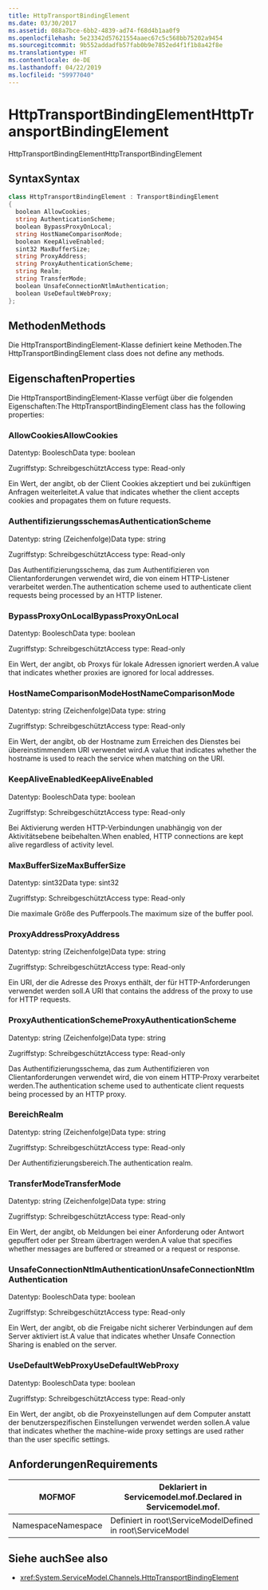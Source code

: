 ```yaml
---
title: HttpTransportBindingElement
ms.date: 03/30/2017
ms.assetid: 088a7bce-6bb2-4839-ad74-f68d4b1aa0f9
ms.openlocfilehash: 5e23342d57621554aaec67c5c568bb75202a9454
ms.sourcegitcommit: 9b552addadfb57fab0b9e7852ed4f1f1b8a42f8e
ms.translationtype: HT
ms.contentlocale: de-DE
ms.lasthandoff: 04/22/2019
ms.locfileid: "59977040"
---
```

# <a name="httptransportbindingelement"></a><span data-ttu-id="da822-102">HttpTransportBindingElement</span><span class="sxs-lookup"><span data-stu-id="da822-102">HttpTransportBindingElement</span></span>
<span data-ttu-id="da822-103">HttpTransportBindingElement</span><span class="sxs-lookup"><span data-stu-id="da822-103">HttpTransportBindingElement</span></span>  
  
## <a name="syntax"></a><span data-ttu-id="da822-104">Syntax</span><span class="sxs-lookup"><span data-stu-id="da822-104">Syntax</span></span>  
  
```csharp
class HttpTransportBindingElement : TransportBindingElement  
{  
  boolean AllowCookies;  
  string AuthenticationScheme;  
  boolean BypassProxyOnLocal;  
  string HostNameComparisonMode;  
  boolean KeepAliveEnabled;  
  sint32 MaxBufferSize;  
  string ProxyAddress;  
  string ProxyAuthenticationScheme;  
  string Realm;  
  string TransferMode;  
  boolean UnsafeConnectionNtlmAuthentication;  
  boolean UseDefaultWebProxy;  
};  
```  
  
## <a name="methods"></a><span data-ttu-id="da822-105">Methoden</span><span class="sxs-lookup"><span data-stu-id="da822-105">Methods</span></span>  
 <span data-ttu-id="da822-106">Die HttpTransportBindingElement-Klasse definiert keine Methoden.</span><span class="sxs-lookup"><span data-stu-id="da822-106">The HttpTransportBindingElement class does not define any methods.</span></span>  
  
## <a name="properties"></a><span data-ttu-id="da822-107">Eigenschaften</span><span class="sxs-lookup"><span data-stu-id="da822-107">Properties</span></span>  
 <span data-ttu-id="da822-108">Die HttpTransportBindingElement-Klasse verfügt über die folgenden Eigenschaften:</span><span class="sxs-lookup"><span data-stu-id="da822-108">The HttpTransportBindingElement class has the following properties:</span></span>  
  
### <a name="allowcookies"></a><span data-ttu-id="da822-109">AllowCookies</span><span class="sxs-lookup"><span data-stu-id="da822-109">AllowCookies</span></span>  
 <span data-ttu-id="da822-110">Datentyp: Boolesch</span><span class="sxs-lookup"><span data-stu-id="da822-110">Data type: boolean</span></span>  
  
 <span data-ttu-id="da822-111">Zugriffstyp: Schreibgeschützt</span><span class="sxs-lookup"><span data-stu-id="da822-111">Access type: Read-only</span></span>  
  
 <span data-ttu-id="da822-112">Ein Wert, der angibt, ob der Client Cookies akzeptiert und bei zukünftigen Anfragen weiterleitet.</span><span class="sxs-lookup"><span data-stu-id="da822-112">A value that indicates whether the client accepts cookies and propagates them on future requests.</span></span>  
  
### <a name="authenticationscheme"></a><span data-ttu-id="da822-113">Authentifizierungsschemas</span><span class="sxs-lookup"><span data-stu-id="da822-113">AuthenticationScheme</span></span>  
 <span data-ttu-id="da822-114">Datentyp: string (Zeichenfolge)</span><span class="sxs-lookup"><span data-stu-id="da822-114">Data type: string</span></span>  
  
 <span data-ttu-id="da822-115">Zugriffstyp: Schreibgeschützt</span><span class="sxs-lookup"><span data-stu-id="da822-115">Access type: Read-only</span></span>  
  
 <span data-ttu-id="da822-116">Das Authentifizierungsschema, das zum Authentifizieren von Clientanforderungen verwendet wird, die von einem HTTP-Listener verarbeitet werden.</span><span class="sxs-lookup"><span data-stu-id="da822-116">The authentication scheme used to authenticate client requests being processed by an HTTP listener.</span></span>  
  
### <a name="bypassproxyonlocal"></a><span data-ttu-id="da822-117">BypassProxyOnLocal</span><span class="sxs-lookup"><span data-stu-id="da822-117">BypassProxyOnLocal</span></span>  
 <span data-ttu-id="da822-118">Datentyp: Boolesch</span><span class="sxs-lookup"><span data-stu-id="da822-118">Data type: boolean</span></span>  
  
 <span data-ttu-id="da822-119">Zugriffstyp: Schreibgeschützt</span><span class="sxs-lookup"><span data-stu-id="da822-119">Access type: Read-only</span></span>  
  
 <span data-ttu-id="da822-120">Ein Wert, der angibt, ob Proxys für lokale Adressen ignoriert werden.</span><span class="sxs-lookup"><span data-stu-id="da822-120">A value that indicates whether proxies are ignored for local addresses.</span></span>  
  
### <a name="hostnamecomparisonmode"></a><span data-ttu-id="da822-121">HostNameComparisonMode</span><span class="sxs-lookup"><span data-stu-id="da822-121">HostNameComparisonMode</span></span>  
 <span data-ttu-id="da822-122">Datentyp: string (Zeichenfolge)</span><span class="sxs-lookup"><span data-stu-id="da822-122">Data type: string</span></span>  
  
 <span data-ttu-id="da822-123">Zugriffstyp: Schreibgeschützt</span><span class="sxs-lookup"><span data-stu-id="da822-123">Access type: Read-only</span></span>  
  
 <span data-ttu-id="da822-124">Ein Wert, der angibt, ob der Hostname zum Erreichen des Dienstes bei übereinstimmendem URI verwendet wird.</span><span class="sxs-lookup"><span data-stu-id="da822-124">A value that indicates whether the hostname is used to reach the service when matching on the URI.</span></span>  
  
### <a name="keepaliveenabled"></a><span data-ttu-id="da822-125">KeepAliveEnabled</span><span class="sxs-lookup"><span data-stu-id="da822-125">KeepAliveEnabled</span></span>  
 <span data-ttu-id="da822-126">Datentyp: Boolesch</span><span class="sxs-lookup"><span data-stu-id="da822-126">Data type: boolean</span></span>  
  
 <span data-ttu-id="da822-127">Zugriffstyp: Schreibgeschützt</span><span class="sxs-lookup"><span data-stu-id="da822-127">Access type: Read-only</span></span>  
  
 <span data-ttu-id="da822-128">Bei Aktivierung werden HTTP-Verbindungen unabhängig von der Aktivitätsebene beibehalten.</span><span class="sxs-lookup"><span data-stu-id="da822-128">When enabled, HTTP connections are kept alive regardless of activity level.</span></span>  
  
### <a name="maxbuffersize"></a><span data-ttu-id="da822-129">MaxBufferSize</span><span class="sxs-lookup"><span data-stu-id="da822-129">MaxBufferSize</span></span>  
 <span data-ttu-id="da822-130">Datentyp: sint32</span><span class="sxs-lookup"><span data-stu-id="da822-130">Data type: sint32</span></span>  
  
 <span data-ttu-id="da822-131">Zugriffstyp: Schreibgeschützt</span><span class="sxs-lookup"><span data-stu-id="da822-131">Access type: Read-only</span></span>  
  
 <span data-ttu-id="da822-132">Die maximale Größe des Pufferpools.</span><span class="sxs-lookup"><span data-stu-id="da822-132">The maximum size of the buffer pool.</span></span>  
  
### <a name="proxyaddress"></a><span data-ttu-id="da822-133">ProxyAddress</span><span class="sxs-lookup"><span data-stu-id="da822-133">ProxyAddress</span></span>  
 <span data-ttu-id="da822-134">Datentyp: string (Zeichenfolge)</span><span class="sxs-lookup"><span data-stu-id="da822-134">Data type: string</span></span>  
  
 <span data-ttu-id="da822-135">Zugriffstyp: Schreibgeschützt</span><span class="sxs-lookup"><span data-stu-id="da822-135">Access type: Read-only</span></span>  
  
 <span data-ttu-id="da822-136">Ein URI, der die Adresse des Proxys enthält, der für HTTP-Anforderungen verwendet werden soll.</span><span class="sxs-lookup"><span data-stu-id="da822-136">A URI that contains the address of the proxy to use for HTTP requests.</span></span>  
  
### <a name="proxyauthenticationscheme"></a><span data-ttu-id="da822-137">ProxyAuthenticationScheme</span><span class="sxs-lookup"><span data-stu-id="da822-137">ProxyAuthenticationScheme</span></span>  
 <span data-ttu-id="da822-138">Datentyp: string (Zeichenfolge)</span><span class="sxs-lookup"><span data-stu-id="da822-138">Data type: string</span></span>  
  
 <span data-ttu-id="da822-139">Zugriffstyp: Schreibgeschützt</span><span class="sxs-lookup"><span data-stu-id="da822-139">Access type: Read-only</span></span>  
  
 <span data-ttu-id="da822-140">Das Authentifizierungsschema, das zum Authentifizieren von Clientanforderungen verwendet wird, die von einem HTTP-Proxy verarbeitet werden.</span><span class="sxs-lookup"><span data-stu-id="da822-140">The authentication scheme used to authenticate client requests being processed by an HTTP proxy.</span></span>  
  
### <a name="realm"></a><span data-ttu-id="da822-141">Bereich</span><span class="sxs-lookup"><span data-stu-id="da822-141">Realm</span></span>  
 <span data-ttu-id="da822-142">Datentyp: string (Zeichenfolge)</span><span class="sxs-lookup"><span data-stu-id="da822-142">Data type: string</span></span>  
  
 <span data-ttu-id="da822-143">Zugriffstyp: Schreibgeschützt</span><span class="sxs-lookup"><span data-stu-id="da822-143">Access type: Read-only</span></span>  
  
 <span data-ttu-id="da822-144">Der Authentifizierungsbereich.</span><span class="sxs-lookup"><span data-stu-id="da822-144">The authentication realm.</span></span>  
  
### <a name="transfermode"></a><span data-ttu-id="da822-145">TransferMode</span><span class="sxs-lookup"><span data-stu-id="da822-145">TransferMode</span></span>  
 <span data-ttu-id="da822-146">Datentyp: string (Zeichenfolge)</span><span class="sxs-lookup"><span data-stu-id="da822-146">Data type: string</span></span>  
  
 <span data-ttu-id="da822-147">Zugriffstyp: Schreibgeschützt</span><span class="sxs-lookup"><span data-stu-id="da822-147">Access type: Read-only</span></span>  
  
 <span data-ttu-id="da822-148">Ein Wert, der angibt, ob Meldungen bei einer Anforderung oder Antwort gepuffert oder per Stream übertragen werden.</span><span class="sxs-lookup"><span data-stu-id="da822-148">A value that specifies whether messages are buffered or streamed or a request or response.</span></span>  
  
### <a name="unsafeconnectionntlmauthentication"></a><span data-ttu-id="da822-149">UnsafeConnectionNtlmAuthentication</span><span class="sxs-lookup"><span data-stu-id="da822-149">UnsafeConnectionNtlmAuthentication</span></span>  
 <span data-ttu-id="da822-150">Datentyp: Boolesch</span><span class="sxs-lookup"><span data-stu-id="da822-150">Data type: boolean</span></span>  
  
 <span data-ttu-id="da822-151">Zugriffstyp: Schreibgeschützt</span><span class="sxs-lookup"><span data-stu-id="da822-151">Access type: Read-only</span></span>  
  
 <span data-ttu-id="da822-152">Ein Wert, der angibt, ob die Freigabe nicht sicherer Verbindungen auf dem Server aktiviert ist.</span><span class="sxs-lookup"><span data-stu-id="da822-152">A value that indicates whether Unsafe Connection Sharing is enabled on the server.</span></span>  
  
### <a name="usedefaultwebproxy"></a><span data-ttu-id="da822-153">UseDefaultWebProxy</span><span class="sxs-lookup"><span data-stu-id="da822-153">UseDefaultWebProxy</span></span>  
 <span data-ttu-id="da822-154">Datentyp: Boolesch</span><span class="sxs-lookup"><span data-stu-id="da822-154">Data type: boolean</span></span>  
  
 <span data-ttu-id="da822-155">Zugriffstyp: Schreibgeschützt</span><span class="sxs-lookup"><span data-stu-id="da822-155">Access type: Read-only</span></span>  
  
 <span data-ttu-id="da822-156">Ein Wert, der angibt, ob die Proxyeinstellungen auf dem Computer anstatt der benutzerspezifischen Einstellungen verwendet werden sollen.</span><span class="sxs-lookup"><span data-stu-id="da822-156">A value that indicates whether the machine-wide proxy settings are used rather than the user specific settings.</span></span>  
  
## <a name="requirements"></a><span data-ttu-id="da822-157">Anforderungen</span><span class="sxs-lookup"><span data-stu-id="da822-157">Requirements</span></span>  
  
|<span data-ttu-id="da822-158">MOF</span><span class="sxs-lookup"><span data-stu-id="da822-158">MOF</span></span>|<span data-ttu-id="da822-159">Deklariert in Servicemodel.mof.</span><span class="sxs-lookup"><span data-stu-id="da822-159">Declared in Servicemodel.mof.</span></span>|  
|---------|-----------------------------------|  
|<span data-ttu-id="da822-160">Namespace</span><span class="sxs-lookup"><span data-stu-id="da822-160">Namespace</span></span>|<span data-ttu-id="da822-161">Definiert in root\ServiceModel</span><span class="sxs-lookup"><span data-stu-id="da822-161">Defined in root\ServiceModel</span></span>|  
  
## <a name="see-also"></a><span data-ttu-id="da822-162">Siehe auch</span><span class="sxs-lookup"><span data-stu-id="da822-162">See also</span></span>

- <xref:System.ServiceModel.Channels.HttpTransportBindingElement>
